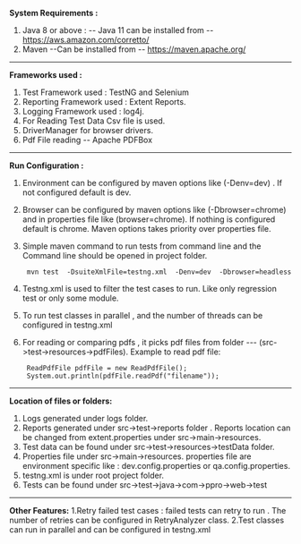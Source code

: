 
**System Requirements :**

1. Java 8 or above :
     -- Java 11 can be installed from -- https://aws.amazon.com/corretto/
2. Maven 
--Can be installed from -- https://maven.apache.org/
--------------------------------------------------------------------------------------

**Frameworks used :**

1. Test Framework used : TestNG and Selenium
2. Reporting Framework used : Extent Reports.
3. Logging Framework used : log4j.
4. For Reading Test Data Csv file is used.
5. DriverManager for browser drivers.
6. Pdf File reading -- Apache PDFBox
-----------------------------------------------------------------------------------------------------

**Run Configuration :**

1. Environment can be configured by maven options like (-Denv=dev) . If not configured default is dev.
2. Browser can be configured by maven options like (-Dbrowser=chrome) and in properties file like (browser=chrome). If nothing is configured default is chrome. Maven options takes priority over properties file.
3. Simple maven command to run tests  from command line  and  the Command line should be opened in project folder.
     
        mvn test  -DsuiteXmlFile=testng.xml  -Denv=dev  -Dbrowser=headless
4. Testng.xml is used to filter the test cases to run.  Like only regression test or only some module.
5. To run test classes in parallel , and the number of threads can be configured in testng.xml 
6. For reading or comparing pdfs , it picks pdf files from folder --- (src->test->resources->pdfFiles). Example to read pdf file:

        ReadPdfFile pdfFile = new ReadPdfFile();
        System.out.println(pdfFile.readPdf("filename"));

-----------------------------------------------------------------------------------------------------
**Location of files or folders:**

1. Logs generated under logs folder.
2. Reports generated under src->test->reports folder . Reports location can be changed from extent.properties under src->main->resources.
3. Test data can be found under src->test->resources->testData folder.
4. Properties file under src->main->resources.   properties file are environment specific like : dev.config.properties or qa.config.properties.
5. testng.xml is under root project folder.  
6. Tests can be found under src->test->java->com->ppro->web->test

-----------------------------------------------------------------------------------------------------
**Other Features:**
1.Retry failed test cases : failed tests can retry to run . The number of retries can be   configured in RetryAnalyzer class.
2.Test classes can run in parallel and can be configured in testng.xml
